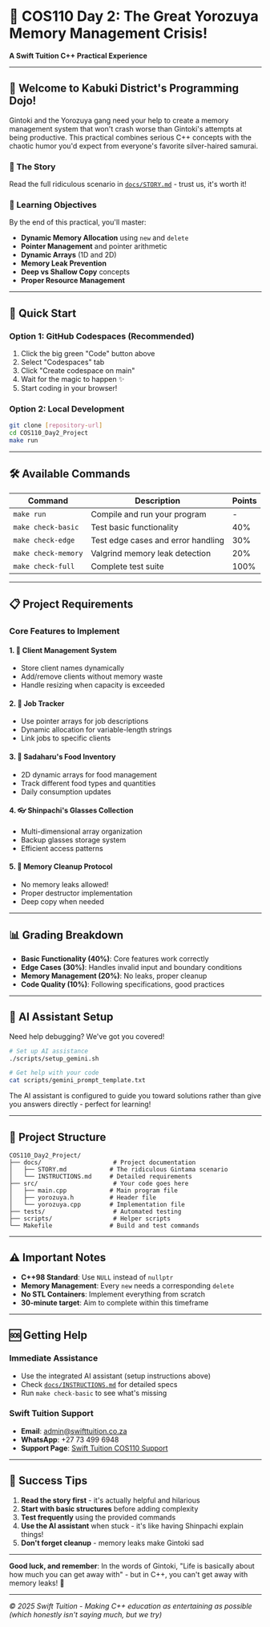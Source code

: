 # 🍭 COS110 Day 2: The Great Yorozuya Memory Management Crisis!

**A Swift Tuition C++ Practical Experience**

---

## 🎌 Welcome to Kabuki District's Programming Dojo!

Gintoki and the Yorozuya gang need your help to create a memory management system that won't crash worse than Gintoki's attempts at being productive. This practical combines serious C++ concepts with the chaotic humor you'd expect from everyone's favorite silver-haired samurai.

### 📖 The Story
Read the full ridiculous scenario in [`docs/STORY.md`](docs/STORY.md) - trust us, it's worth it!

### 🎯 Learning Objectives
By the end of this practical, you'll master:
- **Dynamic Memory Allocation** using `new` and `delete`
- **Pointer Management** and pointer arithmetic
- **Dynamic Arrays** (1D and 2D)
- **Memory Leak Prevention**
- **Deep vs Shallow Copy** concepts
- **Proper Resource Management**

---

## 🚀 Quick Start

### Option 1: GitHub Codespaces (Recommended)
1. Click the big green "Code" button above
2. Select "Codespaces" tab
3. Click "Create codespace on main"
4. Wait for the magic to happen ✨
5. Start coding in your browser!

### Option 2: Local Development
```bash
git clone [repository-url]
cd COS110_Day2_Project
make run
```

---

## 🛠️ Available Commands

| Command | Description | Points |
|---------|-------------|---------|
| `make run` | Compile and run your program | - |
| `make check-basic` | Test basic functionality | 40% |
| `make check-edge` | Test edge cases and error handling | 30% |
| `make check-memory` | Valgrind memory leak detection | 20% |
| `make check-full` | Complete test suite | 100% |

---

## 📋 Project Requirements

### Core Features to Implement

#### 1. 📝 Client Management System
- Store client names dynamically
- Add/remove clients without memory waste
- Handle resizing when capacity is exceeded

#### 2. 💼 Job Tracker
- Use pointer arrays for job descriptions
- Dynamic allocation for variable-length strings
- Link jobs to specific clients

#### 3. 🍖 Sadaharu's Food Inventory
- 2D dynamic arrays for food management
- Track different food types and quantities
- Daily consumption updates

#### 4. 👓 Shinpachi's Glasses Collection
- Multi-dimensional array organization
- Backup glasses storage system
- Efficient access patterns

#### 5. 🧹 Memory Cleanup Protocol
- No memory leaks allowed!
- Proper destructor implementation
- Deep copy when needed

---

## 📊 Grading Breakdown

- **Basic Functionality (40%)**: Core features work correctly
- **Edge Cases (30%)**: Handles invalid input and boundary conditions
- **Memory Management (20%)**: No leaks, proper cleanup
- **Code Quality (10%)**: Following specifications, good practices

---

## 🤖 AI Assistant Setup

Need help debugging? We've got you covered!

```bash
# Set up AI assistance
./scripts/setup_gemini.sh

# Get help with your code
cat scripts/gemini_prompt_template.txt
```

The AI assistant is configured to guide you toward solutions rather than give you answers directly - perfect for learning!

---

## 📁 Project Structure

```
COS110_Day2_Project/
├── docs/                    # Project documentation
│   ├── STORY.md            # The ridiculous Gintama scenario
│   └── INSTRUCTIONS.md     # Detailed requirements
├── src/                     # Your code goes here
│   ├── main.cpp            # Main program file
│   ├── yorozuya.h          # Header file
│   └── yorozuya.cpp        # Implementation file
├── tests/                   # Automated testing
├── scripts/                 # Helper scripts
└── Makefile                # Build and test commands
```

---

## ⚠️ Important Notes

- **C++98 Standard**: Use `NULL` instead of `nullptr`
- **Memory Management**: Every `new` needs a corresponding `delete`
- **No STL Containers**: Implement everything from scratch
- **30-minute target**: Aim to complete within this timeframe

---

## 🆘 Getting Help

### Immediate Assistance
- Use the integrated AI assistant (setup instructions above)
- Check [`docs/INSTRUCTIONS.md`](docs/INSTRUCTIONS.md) for detailed specs
- Run `make check-basic` to see what's missing

### Swift Tuition Support
- **Email**: admin@swifttuition.co.za
- **WhatsApp**: +27 73 499 6948
- **Support Page**: [Swift Tuition COS110 Support](link-to-be-added)

---

## 🎯 Success Tips

1. **Read the story first** - it's actually helpful and hilarious
2. **Start with basic structures** before adding complexity
3. **Test frequently** using the provided commands
4. **Use the AI assistant** when stuck - it's like having Shinpachi explain things!
5. **Don't forget cleanup** - memory leaks make Gintoki sad

---

**Good luck, and remember**: In the words of Gintoki, "Life is basically about how much you can get away with" - but in C++, you can't get away with memory leaks! 🎌

---

*© 2025 Swift Tuition - Making C++ education as entertaining as possible (which honestly isn't saying much, but we try)*